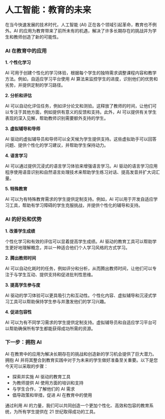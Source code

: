 # 人工智能：教育的未来

在当今快速发展的技术时代，人工智能 (AI) 正在各个领域引起革命，教育也不例外。AI 的应用为教育带来了前所未有的机遇，解决了许多长期存在的挑战并为学生和教师创造了新的可能性。

### AI 在教育中的应用

**1. 个性化学习**

AI 可用于创建个性化的学习体验，根据每个学生的独特需求调整课程内容和教学方法。例如，自适应学习平台使用 AI 算法来监控学生的进度，识别他们的优势和劣势，并提供定制的学习路径。

**2. 分析和评估**

AI 可以自动化评估任务，例如评分论文和测验。这释放了教师的时间，让他们可以专注于其他方面，例如提供有意义的反馈和支持。此外，AI 可以提供有关学生表现的深入见解，帮助教师识别需要额外支持的学生。

**3. 虚拟辅导和导师**

AI 驱动的虚拟辅导员和导师可以全天候为学生提供支持。这些虚拟助手可以回答问题、提供个性化的学习建议，并帮助学生保持动力。

**4. 语言学习**

AI 可以通过提供沉浸式的语言学习体验来增强语言学习。AI 驱动的语言学习应用程序使用语音识别和自然语言处理技术来帮助学生练习对话、提高发音并扩大词汇量。

**5. 特殊教育**

AI 可以为有特殊教育需求的学生提供定制支持。例如，AI 可以用于开发自适应学习工具，帮助有学习障碍的学生克服挑战，并提供个性化的辅导和支持。

### AI 的好处和优势

**1. 改善学生成绩**

个性化学习和有效的评估可以显着提高学生成绩。AI 驱动的教育工具可以帮助学生更好地理解概念，并以一种适合他们个人学习风格的方式学习。

**2. 腾出教师时间**

AI 可以自动化耗时的任务，例如评分和分析，从而腾出教师时间，让他们可以专注于与学生互动、提供支持和促进批判性思维。

**3. 提高学生参与度**

AI 驱动的学习体验可以更具吸引力和互动性。个性化内容、虚拟辅导和沉浸式学习工具可以帮助保持学生参与并激发他们的学习兴趣。

**4. 促进包容性**

AI 可以为有不同学习需求的学生提供定制支持。虚拟辅导员和自适应学习平台可以帮助确保所有学生都能获得成功所需的资源。

### 下一步：拥抱 AI

AI 在教育中的应用为解决长期存在的挑战和创造新的学习机会提供了巨大潜力。拥抱 AI 并将其整合到教育实践中对于为未来的学生做好准备至关重要。以下是您今天可以采取的步骤：

* 探索并实施 AI 驱动的教育工具
* 为教师提供 AI 使用方面的培训和支持
* 与学生合作，了解他们的 AI 需求
* 倡导政策和举措，促进 AI 在教育中的使用

通过利用 AI 的力量，我们可以共同创造一个更加个性化、高效和包容的教育系统，为所有学生提供在 21 世纪取得成功的工具。
